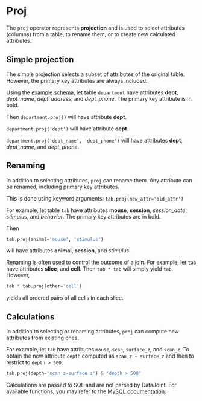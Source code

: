 # Proj

The `proj` operator represents **projection** and is used to select attributes
(columns) from a table, to rename them, or to create new calculated attributes.

## Simple projection

The simple projection selects a subset of attributes of the original table.
However, the primary key attributes are always included.

Using the [example schema](example-schema.md), let table `department` have attributes
**dept**, *dept_name*, *dept_address*, and *dept_phone*.
The primary key attribute is in bold.

Then `department.proj()` will have attribute **dept**.

`department.proj('dept')` will have attribute **dept**.

`department.proj('dept_name', 'dept_phone')` will have attributes **dept**,
*dept_name*, and *dept_phone*.

## Renaming

In addition to selecting attributes, `proj` can rename them.
Any attribute can be renamed, including primary key attributes.

This is done using keyword arguments:
`tab.proj(new_attr='old_attr')`

For example, let table `tab` have attributes **mouse**, **session**, *session_date*,
*stimulus*, and *behavior*.
The primary key attributes are in bold.

Then

```python
tab.proj(animal='mouse', 'stimulus')
```

will have attributes **animal**, **session**, and *stimulus*.

Renaming is often used to control the outcome of a [join](join.md).
For example, let `tab` have attributes **slice**, and **cell**.
Then `tab * tab` will simply yield `tab`.
However,

```python
tab * tab.proj(other='cell')
```

yields all ordered pairs of all cells in each slice.

## Calculations

In addition to selecting or renaming attributes, `proj` can compute new attributes from
existing ones.

For example, let `tab` have attributes `mouse`, `scan`, `surface_z`, and `scan_z`.
To obtain the new attribute `depth` computed as `scan_z - surface_z` and then to
restrict to `depth > 500`:

```python
tab.proj(depth='scan_z-surface_z') & 'depth > 500'
```

Calculations are passed to SQL and are not parsed by DataJoint.
For available functions, you may refer to the
[MySQL documentation](https://dev.mysql.com/doc/refman/8.0/en/functions.html).

